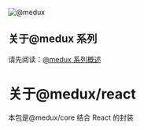 ![@medux](https://github.com/wooline/react-coat/blob/master/docs/imgs/logo2.png)

## 关于@medux 系列

请先阅读：[@medux 系列概述](https://github.com/wooline/medux)

# 关于@medux/react

本包是@medux/core 结合 React 的封装
